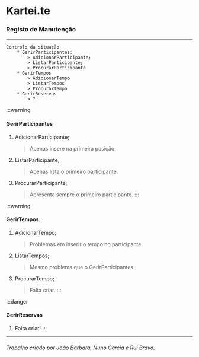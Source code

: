 # Kartei.te
### Registo de Manutenção
***

    Controlo da situação
        * GerirParticipantes:
            > AdicionarParticipante;
            > ListarParticipante;
            > ProcurarParticipante 
        * GerirTempos
            > AdicionarTempo
            > ListarTempos
            > ProcurarTempo
        * GerirReservas
            > ?

:::warning
#### GerirParticipantes
1. AdicionarParticipante;
    > Apenas insere na primeira posição.
2. ListarParticipante;
    > Apenas lista o primeiro participante. 
3. ProcurarParticipante;
    > Apresenta sempre o primeiro participante.
:::

:::warning
#### GerirTempos
1. AdicionarTempo;
    > Problemas em inserir o tempo no participante.
2. ListarTempos;
    > Mesmo problema que o GerirParticipantes.
3. ProcurarTempo;
    > Falta criar.
:::

:::danger
#### GerirReservas
1. Falta criar!
:::

***

###### Trabalho criado por João Barbara, Nuno Garcia e Rui Bravo.
